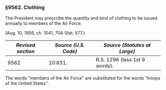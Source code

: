 ### §9562. Clothing ###

The President may prescribe the quantity and kind of clothing to be issued annually to members of the Air Force.

(Aug. 10, 1956, ch. 1041, 70A Stat. 577.)

|*Revised section*|*Source (U.S. Code)*|*Source (Statutes at Large)* |
|-----------------|--------------------|-----------------------------|
|      9562       |      10:831.       |R.S. 1296 (less 1st 9 words).|

The words "members of the Air Force" are substituted for the words "troops of the United States".